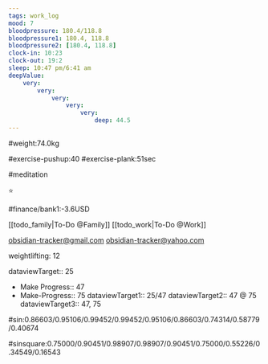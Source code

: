 ```yaml
---
tags: work_log
mood: 7
bloodpressure: 180.4/118.8
bloodpressure1: 180.4, 118.8
bloodpressure2: [180.4, 118.8]
clock-in: 10:23
clock-out: 19:2
sleep: 10:47 pm/6:41 am
deepValue: 
    very: 
        very: 
            very: 
                very: 
                    very: 
                        deep: 44.5
---
```


#weight:74.0kg

#exercise-pushup:40
#exercise-plank:51sec

#meditation

⭐


#finance/bank1:-3.6USD

[[todo_family|To-Do @Family]]
[[todo_work|To-Do @Work]]

obsidian-tracker@gmail.com
obsidian-tracker@yahoo.com

weightlifting: 12

dataviewTarget:: 25
- Make Progress:: 47
- Make-Progress:: 75
dataviewTarget1:: 25/47
dataviewTarget2:: 47 @ 75
dataviewTarget3:: 47, 75

#sin:0.86603/0.95106/0.99452/0.99452/0.95106/0.86603/0.74314/0.58779/0.40674

#sinsquare:0.75000/0.90451/0.98907/0.98907/0.90451/0.75000/0.55226/0.34549/0.16543


